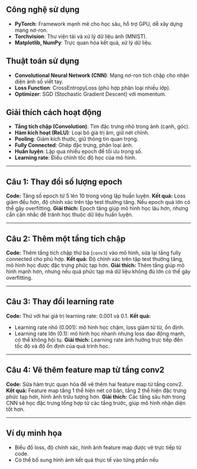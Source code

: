 ## Công nghệ sử dụng
- **PyTorch**: Framework mạnh mẽ cho học sâu, hỗ trợ GPU, dễ xây dựng mạng nơ-ron.
- **Torchvision**: Thư viện tải và xử lý dữ liệu ảnh (MNIST).
- **Matplotlib, NumPy**: Trực quan hóa kết quả, xử lý dữ liệu.

## Thuật toán sử dụng
- **Convolutional Neural Network (CNN)**: Mạng nơ-ron tích chập cho nhận diện ảnh số viết tay.
- **Loss Function**: CrossEntropyLoss (phù hợp phân loại nhiều lớp).
- **Optimizer**: SGD (Stochastic Gradient Descent) với momentum.

## Giải thích cách hoạt động
- **Tầng tích chập (Convolution)**: Tìm đặc trưng nhỏ trong ảnh (cạnh, góc).
- **Hàm kích hoạt (ReLU)**: Loại bỏ giá trị âm, giữ nét chính.
- **Pooling**: Giảm kích thước, giữ thông tin quan trọng.
- **Fully Connected**: Ghép đặc trưng, phân loại ảnh.
- **Huấn luyện**: Lặp qua nhiều epoch để tối ưu trọng số.
- **Learning rate**: Điều chỉnh tốc độ học của mô hình.

---

## Câu 1: Thay đổi số lượng epoch
**Code:** Tăng số epoch từ 5 lên 10 trong vòng lặp huấn luyện.
**Kết quả:** Loss giảm đều hơn, độ chính xác trên tập test thường tăng. Nếu epoch quá lớn có thể gây overfitting.
**Giải thích:** Epoch tăng giúp mô hình học lâu hơn, nhưng cần cân nhắc để tránh học thuộc dữ liệu huấn luyện.

---

## Câu 2: Thêm một tầng tích chập
**Code:** Thêm tầng tích chập thứ ba (`conv3`) vào mô hình, sửa lại tầng fully connected cho phù hợp.
**Kết quả:** Độ chính xác trên tập test thường tăng, mô hình học được đặc trưng phức tạp hơn.
**Giải thích:** Thêm tầng giúp mô hình mạnh hơn, nhưng nếu quá phức tạp mà dữ liệu không đủ lớn có thể gây overfitting.

---

## Câu 3: Thay đổi learning rate
**Code:** Thử với hai giá trị learning rate: 0.001 và 0.1.
**Kết quả:**  
- Learning rate nhỏ (0.001): mô hình học chậm, loss giảm từ từ, ổn định.
- Learning rate lớn (0.1): mô hình học nhanh nhưng loss dao động mạnh, có thể không hội tụ.
**Giải thích:** Learning rate ảnh hưởng trực tiếp đến tốc độ và độ ổn định của quá trình học.

---

## Câu 4: Vẽ thêm feature map từ tầng conv2
**Code:** Sửa hàm trực quan hóa để vẽ thêm hai feature map từ tầng conv2.
**Kết quả:** Feature map tầng 1 thể hiện nét cơ bản, tầng 2 thể hiện đặc trưng phức tạp hơn, hình ảnh trừu tượng hơn.
**Giải thích:** Các tầng sâu hơn trong CNN sẽ học đặc trưng tổng hợp từ các tầng trước, giúp mô hình nhận diện tốt hơn.

---

## Ví dụ minh họa
- Biểu đồ loss, độ chính xác, hình ảnh feature map được vẽ trực tiếp từ code.
- Có thể bổ sung hình ảnh kết quả thực tế vào từng phần nếu